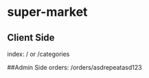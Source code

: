 # super-market

## Client Side
index: / or /categories

##Admin Side
orders: /orders/asdrepeatasd123
